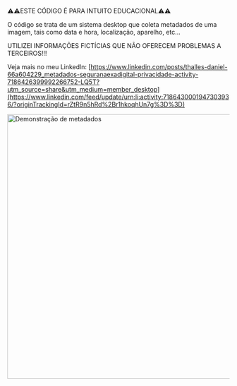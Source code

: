 ⚠️⚠️ESTE CÓDIGO É PARA INTUITO EDUCACIONAL⚠️⚠️

O código se trata de um sistema desktop que coleta metadados de uma imagem, tais como data e hora, localização, aparelho, etc...

UTILIZEI INFORMAÇÕES FICTÍCIAS QUE NÃO OFERECEM PROBLEMAS A TERCEIROS!!!

Veja mais no meu Linkedln: [https://www.linkedin.com/posts/thalles-daniel-66a604229_metadados-seguranaexadigital-privacidade-activity-7186426399992266752-LQ5T?utm_source=share&utm_medium=member_desktop](https://www.linkedin.com/feed/update/urn:li:activity:7186430001947303936/?originTrackingId=rZtR9n5hRd%2Br1hkoqhUn7g%3D%3D)

<img src="https://novo-portifolio-o17u2zt71-thallesdaniels-projects.vercel.app/assets/videos/metadados.gif" alt="Demonstração de metadados" width="600">
